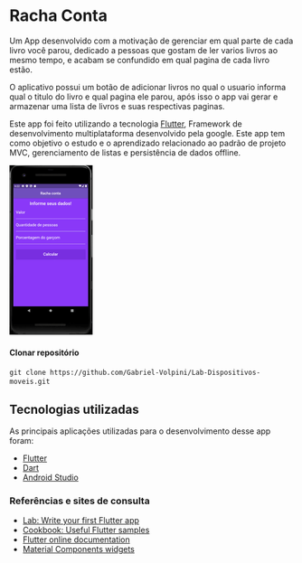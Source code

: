 # Racha Conta

Um App desenvolvido com a motivação de gerenciar em qual parte de cada livro você parou, dedicado a pessoas que gostam de ler varios livros ao mesmo tempo, e acabam se confundido em qual pagina de cada livro estão.

O aplicativo possui um botão de adicionar livros no qual o usuario informa qual o titulo do livro e qual pagina ele parou, após isso o app vai gerar e armazenar uma lista de livros e suas respectivas paginas.

Este app foi feito utilizando a tecnologia [Flutter](https://flutter.dev/), Framework de desenvolvimento multiplataforma desenvolvido pela google. Este app tem como objetivo o estudo e o aprendizado relacionado ao padrão de projeto MVC, gerenciamento de listas e persistência de dados offline.

![](/racha_conta/example/demo.gif)

#### Clonar repositório
```
git clone https://github.com/Gabriel-Volpini/Lab-Dispositivos-moveis.git
```

## Tecnologias utilizadas

As principais aplicações utilizadas para o desenvolvimento desse app foram:

- [Flutter](https://flutter.dev/)
- [Dart](https://dart.dev/guides/language)
- [Android Studio](https://developer.android.com/studio)

### Referências e sites de consulta
- [Lab: Write your first Flutter app](https://flutter.dev/docs/get-started/codelab)
- [Cookbook: Useful Flutter samples](https://flutter.dev/docs/cookbook)
- [Flutter online documentation](https://flutter.dev/docs)
- [Material Components widgets](https://flutter.dev/docs/development/ui/widgets/material)



